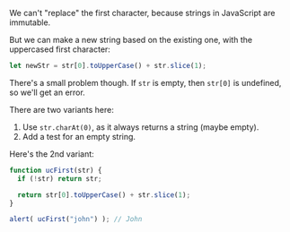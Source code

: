 We can't "replace" the first character, because strings in JavaScript are immutable.

But we can make a new string based on the existing one, with the uppercased first character:

```js
let newStr = str[0].toUpperCase() + str.slice(1);
```

There's a small problem though. If `str` is empty, then `str[0]` is undefined, so we'll get an error.

There are two variants here:

1. Use `str.charAt(0)`, as it always returns a string (maybe empty).
2. Add a test for an empty string.

Here's the 2nd variant:

```js run demo
function ucFirst(str) {
  if (!str) return str;

  return str[0].toUpperCase() + str.slice(1);
}

alert( ucFirst("john") ); // John
```

